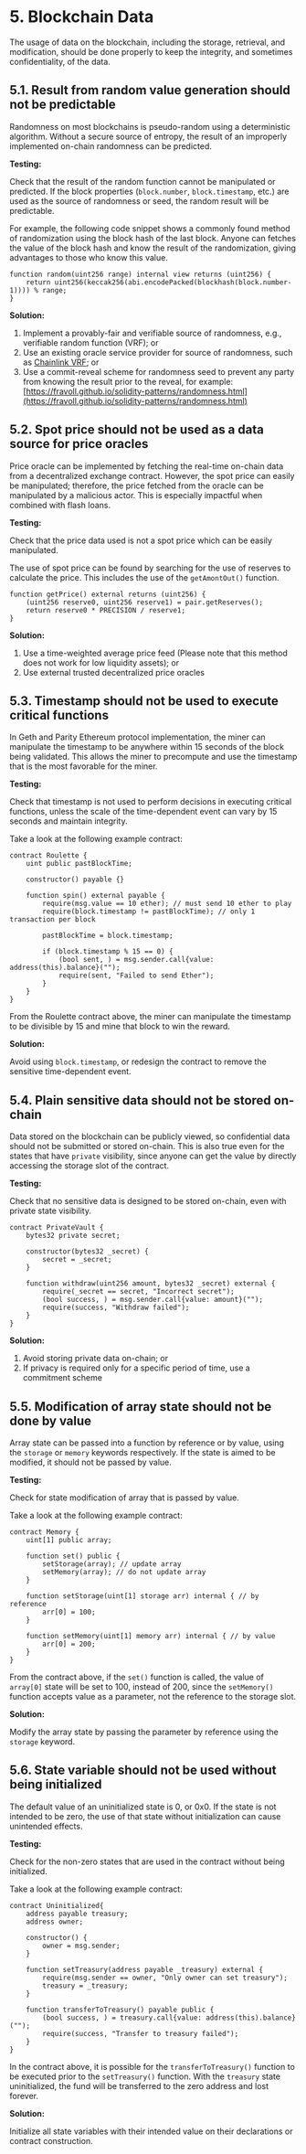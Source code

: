 # 5. Blockchain Data

The usage of data on the blockchain, including the storage, retrieval, and modification, should be done properly to keep the integrity, and sometimes confidentiality, of the data.

## 5.1. Result from random value generation should not be predictable

Randomness on most blockchains is pseudo-random using a deterministic algorithm. Without a secure source of entropy, the result of an improperly implemented on-chain randomness can be predicted.

**Testing:**

Check that the result of the random function cannot be manipulated or predicted. If the block properties (`block.number`, `block.timestamp`, etc.) are used as the source of randomness or seed, the random result will be predictable.

For example, the following code snippet shows a commonly found method of randomization using the block hash of the last block. Anyone can fetches the value of the block hash and know the result of the randomization, giving advantages to those who know this value.

```solidity
function random(uint256 range) internal view returns (uint256) {
    return uint256(keccak256(abi.encodePacked(blockhash(block.number-1)))) % range;
}
```

**Solution:**

1. Implement a provably-fair and verifiable source of randomness, e.g., verifiable random function (VRF); or
2. Use an existing oracle service provider for source of randomness, such as [Chainlink VRF](https://docs.chain.link/docs/chainlink-vrf/); or
3. Use a commit-reveal scheme for randomness seed to prevent any party from knowing the result prior to the reveal, for example: [https://fravoll.github.io/solidity-patterns/randomness.html](https://fravoll.github.io/solidity-patterns/randomness.html)

## 5.2. Spot price should not be used as a data source for price oracles

Price oracle can be implemented by fetching the real-time on-chain data from a decentralized exchange contract. However, the spot price can easily be manipulated; therefore, the price fetched from the oracle can be manipulated by a malicious actor. This is especially impactful when combined with flash loans.

**Testing:**

Check that the price data used is not a spot price which can be easily manipulated.

The use of spot price can be found by searching for the use of reserves to calculate the price. This includes the use of the `getAmontOut()` function.

```solidity
function getPrice() external returns (uint256) {
    (uint256 reserve0, uint256 reserve1) = pair.getReserves();
    return reserve0 * PRECISION / reserve1;
}
```

**Solution:**

1. Use a time-weighted average price feed (Please note that this method does not work for low liquidity assets); or
2. Use external trusted decentralized price oracles

## 5.3. Timestamp should not be used to execute critical functions

In Geth and Parity Ethereum protocol implementation, the miner can manipulate the timestamp to be anywhere within 15 seconds of the block being validated. This allows the miner to precompute and use the timestamp that is the most favorable for the miner.

**Testing:**

Check that timestamp is not used to perform decisions in executing critical functions, unless the scale of the time-dependent event can vary by 15 seconds and maintain integrity.

Take a look at the following example contract:

```solidity
contract Roulette {
    uint public pastBlockTime;

    constructor() payable {}

    function spin() external payable {
        require(msg.value == 10 ether); // must send 10 ether to play
        require(block.timestamp != pastBlockTime); // only 1 transaction per block

        pastBlockTime = block.timestamp;

        if (block.timestamp % 15 == 0) {
            (bool sent, ) = msg.sender.call{value: address(this).balance}("");
            require(sent, "Failed to send Ether");
        }
    }
}
```

From the Roulette contract above, the miner can manipulate the timestamp to be divisible by 15 and mine that block to win the reward.

**Solution:**

Avoid using `block.timestamp`, or redesign the contract to remove the sensitive time-dependent event.

## 5.4. Plain sensitive data should not be stored on-chain

Data stored on the blockchain can be publicly viewed, so confidential data should not be submitted or stored on-chain. This is also true even for the states that have `private` visibility, since anyone can get the value by directly accessing the storage slot of the contract.

**Testing:**

Check that no sensitive data is designed to be stored on-chain, even with private state visibility.

```solidity
contract PrivateVault {
    bytes32 private secret;

    constructor(bytes32 _secret) {
        secret = _secret;
    }

    function withdraw(uint256 amount, bytes32 _secret) external {
        require(_secret == secret, "Incorrect secret");
        (bool success, ) = msg.sender.call{value: amount}("");
        require(success, "Withdraw failed");
    }
}
```

**Solution:**

1. Avoid storing private data on-chain; or
2. If privacy is required only for a specific period of time, use a commitment scheme

## 5.5. Modification of array state should not be done by value

Array state can be passed into a function by reference or by value, using the `storage` or `memory` keywords respectively. If the state is aimed to be modified, it should not be passed by value.

**Testing:**

Check for state modification of array that is passed by value.

Take a look at the following example contract:

```solidity
contract Memory {
    uint[1] public array;

    function set() public {
        setStorage(array); // update array
        setMemory(array); // do not update array
    }

    function setStorage(uint[1] storage arr) internal { // by reference
        arr[0] = 100;
    }

    function setMemory(uint[1] memory arr) internal { // by value
        arr[0] = 200;
    }
}
```

From the contract above, if the `set()` function is called, the value of `array[0]` state will be set to 100, instead of 200, since the `setMemory()` function accepts value as a parameter, not the reference to the storage slot.

**Solution:**

Modify the array state by passing the parameter by reference using the `storage` keyword.

## 5.6. State variable should not be used without being initialized

The default value of an uninitialized state is 0, or 0x0. If the state is not intended to be zero, the use of that state without initialization can cause unintended effects.

**Testing:**

Check for the non-zero states that are used in the contract without being initialized.

Take a look at the following example contract:

```solidity
contract Uninitialized{
    address payable treasury;
    address owner;

    constructor() {
        owner = msg.sender;
    }

    function setTreasury(address payable _treasury) external {
        require(msg.sender == owner, "Only owner can set treasury");
        treasury = _treasury;
    }

    function transferToTreasury() payable public {
        (bool success, ) = treasury.call{value: address(this).balance}("");
        require(success, "Transfer to treasury failed");
    }
}
```

In the contract above, it is possible for the `transferToTreasury()` function to be executed prior to the `setTreasury()` function. With the `treasury` state uninitialized, the fund will be transferred to the zero address and lost forever.

**Solution:**

Initialize all state variables with their intended value on their declarations or contract construction.
